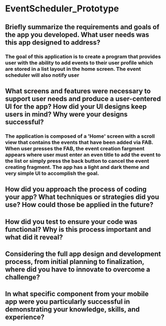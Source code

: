 # EventScheduler_Prototype
## Briefly summarize the requirements and goals of the app you developed. What user needs was this app designed to address?
### The goal of this application is to create a program that provides user with the ability to add events to their user profile which are stored in a list layout in the home screen. The event scheduler will also notify user

## What screens and features were necessary to support user needs and produce a user-centered UI for the app? How did your UI designs keep users in mind? Why were your designs successful?
### The application is composed of a 'Home' screen with a scroll view that contains the events that have been added via FAB. When user presses the FAB, the event creation fargment appears where user must enter an even title to add the event to the list or simply press the back button to cancel the event creating fragment. The app has a light and dark theme and very simple UI to accomplish the goal. 
## How did you approach the process of coding your app? What techniques or strategies did you use? How could those be applied in the future?
## How did you test to ensure your code was functional? Why is this process important and what did it reveal?
## Considering the full app design and development process, from initial planning to finalization, where did you have to innovate to overcome a challenge?
## In what specific component from your mobile app were you particularly successful in demonstrating your knowledge, skills, and experience?
